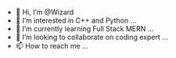- 👋 Hi, I’m @Wizard
- 👀 I’m interested in C++ and Python ...
- 🌱 I’m currently learning Full Stack MERN ...
- 💞️ I’m looking to collaborate on coding expert  ...
- 📫 How to reach me ...

<!---
WizardBrew/WizardBrew is a ✨ special ✨ repository because its `README.md` (this file) appears on your GitHub profile.
You can click the Preview link to take a look at your changes.
--->

